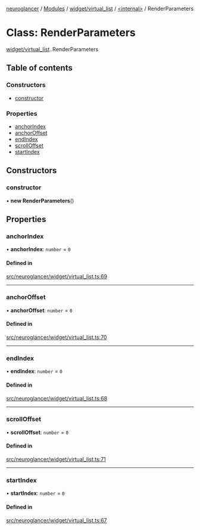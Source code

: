 [neuroglancer](../README.md) / [Modules](../modules.md) / [widget/virtual\_list](../modules/widget_virtual_list.md) / [<internal\>](../modules/widget_virtual_list._internal_.md) / RenderParameters

# Class: RenderParameters

[widget/virtual_list](../modules/widget_virtual_list.md).[<internal>](../modules/widget_virtual_list._internal_.md).RenderParameters

## Table of contents

### Constructors

- [constructor](widget_virtual_list._internal_.RenderParameters.md#constructor)

### Properties

- [anchorIndex](widget_virtual_list._internal_.RenderParameters.md#anchorindex)
- [anchorOffset](widget_virtual_list._internal_.RenderParameters.md#anchoroffset)
- [endIndex](widget_virtual_list._internal_.RenderParameters.md#endindex)
- [scrollOffset](widget_virtual_list._internal_.RenderParameters.md#scrolloffset)
- [startIndex](widget_virtual_list._internal_.RenderParameters.md#startindex)

## Constructors

### constructor

• **new RenderParameters**()

## Properties

### anchorIndex

• **anchorIndex**: `number` = `0`

#### Defined in

[src/neuroglancer/widget/virtual_list.ts:69](https://github.com/ActiveBrainAtlas2/neuroglancer/blob/1beb5d34/src/neuroglancer/widget/virtual_list.ts#L69)

___

### anchorOffset

• **anchorOffset**: `number` = `0`

#### Defined in

[src/neuroglancer/widget/virtual_list.ts:70](https://github.com/ActiveBrainAtlas2/neuroglancer/blob/1beb5d34/src/neuroglancer/widget/virtual_list.ts#L70)

___

### endIndex

• **endIndex**: `number` = `0`

#### Defined in

[src/neuroglancer/widget/virtual_list.ts:68](https://github.com/ActiveBrainAtlas2/neuroglancer/blob/1beb5d34/src/neuroglancer/widget/virtual_list.ts#L68)

___

### scrollOffset

• **scrollOffset**: `number` = `0`

#### Defined in

[src/neuroglancer/widget/virtual_list.ts:71](https://github.com/ActiveBrainAtlas2/neuroglancer/blob/1beb5d34/src/neuroglancer/widget/virtual_list.ts#L71)

___

### startIndex

• **startIndex**: `number` = `0`

#### Defined in

[src/neuroglancer/widget/virtual_list.ts:67](https://github.com/ActiveBrainAtlas2/neuroglancer/blob/1beb5d34/src/neuroglancer/widget/virtual_list.ts#L67)
